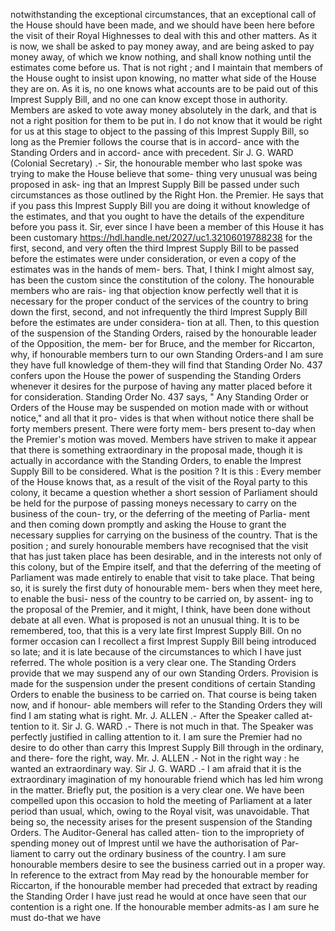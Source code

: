 notwithstanding the exceptional circumstances, that an exceptional call of the House should have been made, and we should have been here before the visit of their Royal Highnesses to deal with this and other matters. As it is now, we shall be asked to pay money away, and are being asked to pay money away, of which we know nothing, and shall know nothing until the estimates come before us. That is not right ; and I maintain that members of the House ought to insist upon knowing, no matter what side of the House they are on. As it is, no one knows what accounts are to be paid out of this Imprest Supply Bill, and no one can know except those in authority. Members are asked to vote away money absolutely in the dark, and that is not a right position for them to be put in. I do not know that it would be right for us at this stage to object to the passing of this Imprest Supply Bill, so long as the Premier follows the course that is in accord- ance with the Standing Orders and in accord- ance with precedent. Sir J. G. WARD (Colonial Secretary) .- Sir, the honourable member who last spoke was trying to make the House believe that some- thing very unusual was being proposed in ask- ing that an Imprest Supply Bill be passed under such circumstances as those outlined by the Right Hon. the Premier. He says that if you pass this Imprest Supply Bill you are doing it without knowledge of the estimates, and that you ought to have the details of the expenditure before you pass it. Sir, ever since I have been a member of this House it has been customary https://hdl.handle.net/2027/uc1.32106019788238 for the first, second, and very often the third Imprest Supply Bill to be passed before the estimates were under consideration, or even a copy of the estimates was in the hands of mem- bers. That, I think I might almost say, has been the custom since the constitution of the colony. The honourable members who are rais- ing that objection know perfectly well that it is necessary for the proper conduct of the services of the country to bring down the first, second, and not infrequently the third Imprest Supply Bill before the estimates are under considera- tion at all. Then, to this question of the suspension of the Standing Orders, raised by the honourable leader of the Opposition, the mem- ber for Bruce, and the member for Riccarton, why, if honourable members turn to our own Standing Orders-and I am sure they have full knowledge of them-they will find that Standing Order No. 437 confers upon the House the power of suspending the Standing Orders whenever it desires for the purpose of having any matter placed before it for consideration. Standing Order No. 437 says, " Any Standing Order or Orders of the House may be suspended on motion made with or without notice," and all that it pro- vides is that when without notice there shall be forty members present. There were forty mem- bers present to-day when the Premier's motion was moved. Members have striven to make it appear that there is something extraordinary in the proposal made, though it is actually in accordance with the Standing Orders, to enable the Imprest Supply Bill to be considered. What is the position ? It is this : Every member of the House knows that, as a result of the visit of the Royal party to this colony, it became a question whether a short session of Parliament should be held for the purpose of passing moneys necessary to carry on the business of the coun- try, or the deferring of the meeting of Parlia- ment and then coming down promptly and asking the House to grant the necessary supplies for carrying on the business of the country. That is the position ; and surely honourable members have recognised that the visit that has just taken place has been desirable, and in the interests not only of this colony, but of the Empire itself, and that the deferring of the meeting of Parliament was made entirely to enable that visit to take place. That being so, it is surely the first duty of honourable mem- bers when they meet here, to enable the busi- ness of the country to be carried on, by assent- ing to the proposal of the Premier, and it might, I think, have been done without debate at all even. What is proposed is not an unusual thing. It is to be remembered, too, that this is a very late first Imprest Supply Bill. On no former occasion can I recollect a first Imprest Supply Bill being introduced so late; and it is late because of the circumstances to which I have just referred. The whole position is a very clear one. The Standing Orders provide that we may suspend any of our own Standing Orders. Provision is made for the suspension under the present conditions of certain Standing Orders to enable the business to be carried on. That course is being taken now, and if honour- able members will refer to the Standing Orders they will find I am stating what is right. Mr. J. ALLEN .- After the Speaker called at- tention to it. Sir J. G. WARD .- There is not much in that. The Speaker was perfectly justified in calling attention to it. I am sure the Premier had no desire to do other than carry this Imprest Supply Bill through in the ordinary, and there- fore the right, way. Mr. J. ALLEN .- Not in the right way : he wanted an extraordinary way. Sir J. G. WARD .- I am afraid that it is the extraordinary imagination of my honourable friend which has led him wrong in the matter. Briefly put, the position is a very clear one. We have been compelled upon this occasion to hold the meeting of Parliament at a later period than usual, which, owing to the Royal visit, was unavoidable. That being so, the necessity arises for the present suspension of the Standing Orders. The Auditor-General has called atten- tion to the impropriety of spending money out of Imprest until we have the authorisation of Par- liament to carry out the ordinary business of the country. I am sure honourable members desire to see the business carried out in a proper way. In reference to the extract from May read by the honourable member for Riccarton, if the honourable member had preceded that extract by reading the Standing Order I have just read he would at once have seen that our contention is a right one. If the honourable member admits-as I am sure he must do-that we have 